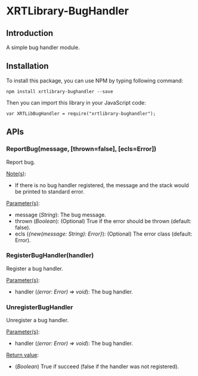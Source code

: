 ﻿# XRTLibrary-BugHandler

## Introduction

A simple bug handler module.

## Installation

To install this package, you can use NPM by typing following command:

```
npm install xrtlibrary-bughandler --save
```

Then you can import this library in your JavaScript code:

```
var XRTLibBugHandler = require("xrtlibrary-bughandler");
```

## APIs

### ReportBug(message, [thrown=false], [ecls=Error])

Report bug.

<u>Note(s)</u>:
 - If there is no bug handler registered, the message and the stack would be printed to standard error.

<u>Parameter(s)</u>:
 - message (*String*): The bug message.
 - thrown (*Boolean*): (Optional) True if the error should be thrown (default: false).
 - ecls (*{new(message: String): Error}*): (Optional) The error class (default: Error).

### RegisterBugHandler(handler)

Register a bug handler.

<u>Parameter(s)</u>:
 - handler (*(error: Error) =&gt; void*): The bug handler.

### UnregisterBugHandler

Unregister a bug handler.

<u>Parameter(s)</u>:
 - handler (*(error: Error) =&gt; void*): The bug handler.

<u>Return value</u>:
 - (*Boolean*) True if succeed (false if the handler was not registered).


